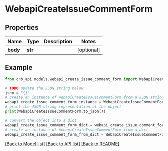 # WebapiCreateIssueCommentForm


## Properties

Name | Type | Description | Notes
------------ | ------------- | ------------- | -------------
**body** | **str** |  | [optional] 

## Example

```python
from cnb_api.models.webapi_create_issue_comment_form import WebapiCreateIssueCommentForm

# TODO update the JSON string below
json = "{}"
# create an instance of WebapiCreateIssueCommentForm from a JSON string
webapi_create_issue_comment_form_instance = WebapiCreateIssueCommentForm.from_json(json)
# print the JSON string representation of the object
print(WebapiCreateIssueCommentForm.to_json())

# convert the object into a dict
webapi_create_issue_comment_form_dict = webapi_create_issue_comment_form_instance.to_dict()
# create an instance of WebapiCreateIssueCommentForm from a dict
webapi_create_issue_comment_form_from_dict = WebapiCreateIssueCommentForm.from_dict(webapi_create_issue_comment_form_dict)
```
[[Back to Model list]](../README.md#documentation-for-models) [[Back to API list]](../README.md#documentation-for-api-endpoints) [[Back to README]](../README.md)


